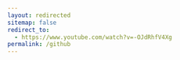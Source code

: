 ```yaml
---
layout: redirected
sitemap: false
redirect_to:
  - https://www.youtube.com/watch?v=-OJdRhfV4Xg
permalink: /github
---
```

